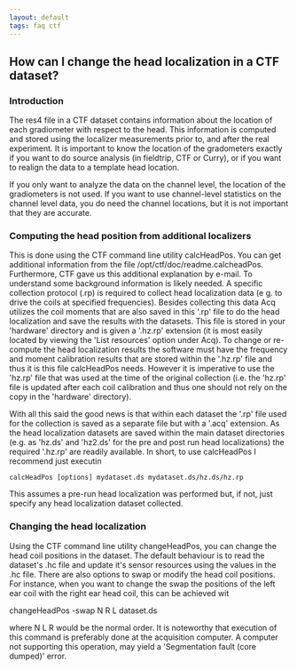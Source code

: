 ```yaml
---
layout: default
tags: faq ctf
---
```



## How can I change the head localization in a CTF dataset?

### Introduction

The res4 file in a CTF dataset contains information about the location of each gradiometer with respect to the head. This information is computed and stored using the localizer measurements prior to, and after the real experiment. It is important to know the location of the gradometers exactly if you want to do source analysis (in fieldtrip, CTF or Curry), or if you want to realign the data to a template head location.

If you only want to analyze the data on the channel level, the location of the gradiometers is not used. If you want to use channel-level statistics on the channel level data, you do need the channel locations, but it is not important that they are accurate.

### Computing the head position from additional localizers

This is done using the CTF command line utility calcHeadPos. You can get additional information from the file /opt/ctf/doc/readme.calcheadPos. Furthermore, CTF gave us this additional explanation by e-mail.
To understand some background information is likely needed. A specific collection protocol (.rp) is required to collect head localization data (e g. to drive the coils at specified frequencies). Besides collecting this data Acq utilizes the coil moments that are also saved in this '.rp' file to do the head localization and save the results with the datasets. This file is stored in your 'hardware' directory and is given a '.hz.rp' extension (it is most easily located by viewing the 'List resources' option under Acq).
To change or re-compute the head localization results the software must have the frequency and moment calibration results that are stored within the '.hz.rp' file and thus it is this file calcHeadPos needs. However it is imperative to use the 'hz.rp' file that was used at the time of the original collection (i.e. the 'hz.rp' file is updated after each coil calibration and thus one should not rely on the copy in the 'hardware' directory).

With all this said the good news is that within each dataset the '.rp' file used for the collection is saved as a separate file but with a '.acq' extension. As the head localization datasets are saved within the main dataset directories (e.g. as 'hz.ds' and 'hz2.ds' for the pre and post run head localizations) the required '.hz.rp' are readily available. In short, to use calcHeadPos I recommend just executin

    calcHeadPos [options] mydataset.ds mydataset.ds/hz.ds/hz.rp

This assumes a pre-run head localization was performed but, if not, just specify any head localization dataset collected.

### Changing the head localization

Using the CTF command line utility changeHeadPos, you can change the head coil positions in the dataset. The default behaviour is to read the dataset's .hc file and update it's sensor resources using the values in the .hc file. There are also options to swap or modify the head coil positions. For instance, when you want to change the swap the positions of the left ear coil with the right ear head coil, this can be achieved wit

   changeHeadPos -swap N R L dataset.ds

where N L R would be the normal order. It is noteworthy that execution of this command is preferably done at the acquisition computer. A computer not supporting this operation, may yield a 'Segmentation fault (core dumped)' error.


